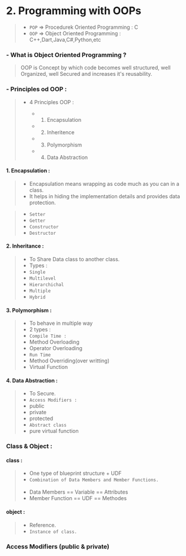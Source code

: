 # 2. Programming with OOPs

> * `POP` => Procedurek Oriented Programming : C
> * `OOP` => Object Oriented Programming : C++,Dart,Java,C#,Python,etc

### - What is Object Oriented Programming ?

> OOP is Concept by which code becomes well structured, well Organized, well Secured and increases it's reusability.

### - Principles od OOP :

> * 4 Principles OOP :
>
>   * 1. Encapsulation
>   * 2. Inheritence
>   * 3. Polymorphism
>   * 4. Data Abstraction


  #### 1. Encapsulation :
  > * Encapsulation means wrapping as code much as you can in a class.
  > * It helps in hiding the implementation details and provides data protection.

  > * `Setter` 
  > * `Getter`
  > * `Constructor`
  > * `Destructor`


   #### 2. Inheritance :
  > * To Share Data class to another class.<br>
  > * Types :<br>
  > * `Single` 
  > * `Multilevel`
  > * `Hierarchichal`
  > * `Multiple`
  > * `Hybrid` 


 #### 3. Polymorphism :
  > * To behave in multiple way
  > * 2 types :<br>
  > * `Compile Time : `<br>
  > * Method Overloading
  > * Operator Overloading 
  > * `Run Time`<br>
  > * Method Overriding(over writting)
  > * Virtual Function   


 #### 4. Data Abstraction :
  > * To Secure.
  > * `Access Modifiers : `<br>
  > * public
  > * private
  > * protected 
  > * `Abstract class`<br>
  > * pure virtual function 


### Class & Object :

  #### class : 
  > * One type of blueprint structure + UDF
  > * `Combination of Data Members and Member Functions.` 
<br><br>
> * Data Members == Variable == Attributes
> * Member Function == UDF == Methodes

 #### object : 
  > * Reference.
  > * `Instance of class.` 

### Access Modifiers (public & private) 



